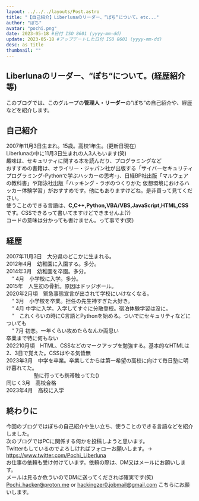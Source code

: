 ```yaml
---
layout: ../../../layouts/Post.astro
title: "【自己紹介】Liberlunaのリーダー、“ぽち“について。etc..."
author: "ぽち"
avatar: "pochi.png"
date: 2023-05-18 #日付 ISO 8601 (yyyy-mm-dd)
update: 2023-05-18 #アップデートした日付 ISO 8601 (yyyy-mm-dd)
desc: as title
thumbnail: ""
---
```

## Liberlunaのリーダー、“ぽち“について。(経歴紹介等)
このブログでは、このグループの**管理人・リーダー**の“ぽち“の自己紹介や、経歴などを紹介します。
## 自己紹介
2007年11月3日生まれ。15歳。高校1年生。(更新日現在)
<br>
Liberlunaの中に11月3日生まれの人3人もいます(笑)
<br>
趣味は、セキュリティに関する本を読んだり、プログラミングなど
<br>
おすすめの書籍は、オライリー・ジャパン社が出版する「サイバーセキュリティプログラミング-Pythonで学ぶハッカーの思考-」、日経BP社出版「マルウェアの教科書」や翔泳社出版「ハッキング・ラボのつくりかた 仮想環境におけるハッカー体験学習」がおすすめです。他にもありますけどね。是非買って見てください。
<br>
使うことのできる言語は、**C,C++,Python,VBA/VBS,JavaScript,HTML,CSS**です。CSSできるって書いてますけどできませんよ(?)
<br>
コードの意味は分かっても書けません。って事です(笑)
## 経歴
2007年11月3日　大分県のどこかに生まれる。
<br>
2012年4月　幼稚園に入園する。多分。
<br>
2014年3月　幼稚園を卒園。多分。
<br>
　‘’  4月　小学校に入学。多分。
 <br>
2015年　人生初の骨折。原因はドッジボール。
<br>
2020年2月頃　緊急事態宣言が出されて学校にいけなくなる。
<br>
　‘’  3月　小学校を卒業。担任の先生神すぎた大好き。<br>
　‘’  4月 中学に入学。入学してすぐに分散登校。宿泊体験学習は没に。
 <br>
　‘’　これくらいの時にC言語とPythonを始める。ついでにセキュリティなどについても
 <br>
　‘’  7月 初恋。一年くらい攻めたらなんか両思い
<br>
卒業まで特に何もない
<br>
202210月頃　HTML、CSSなどのマークアップを勉強する。基本的なHTMLは2、3日で覚えた。CSSはやる気皆無
<br>
2023年3月　中学を卒業。卒業してからは第一希望の高校に向けて毎日塾に明け暮れてた。
<br>
　　　　　  塾に行っても携帯触ってた()
       <br>
同じく3月　高校合格
<br>
2023年4月　高校に入学
## 終わりに
今回のブログではぽちの自己紹介や生い立ち、使うことのできる言語などを紹介しました。
<br>
次のブログではPCに関係する何かを投稿しようと思います。
<br>
Twitterもしているのでよろしければフォローお願いします。→ https://www.twitter.com/Pochi_Liberluna
<br>
お仕事の依頼も受け付けています。依頼の際は、DM又はメールにお願いします。
<br>
メールは見るか危ういのでDMに送ってくだされば確実です(笑)
<br>
Pochi_hacker@proton.me or hackingzer0.jobmail@gmail.com
こちらにお願いします。
